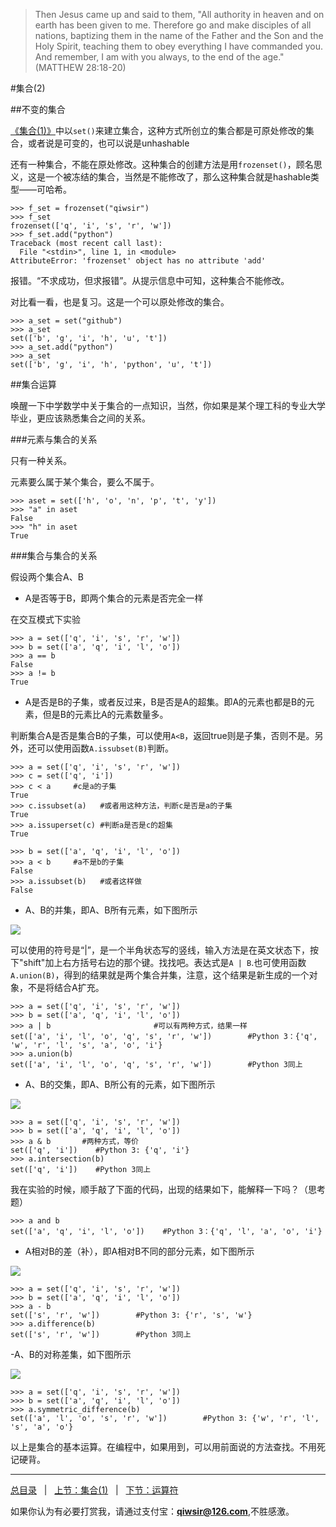 >Then Jesus came up and said to them, "All authority in heaven and on earth has been given to me. Therefore go and make disciples of all nations, baptizing them in the name of the Father and the Son and the Holy Spirit, teaching them to obey everything I have commanded you. And remember, I am with you always, to the end of the age." (MATTHEW 28:18-20)

#集合(2)

##不变的集合

[《集合(1)》](./118.md)中以`set()`来建立集合，这种方式所创立的集合都是可原处修改的集合，或者说是可变的，也可以说是unhashable

还有一种集合，不能在原处修改。这种集合的创建方法是用`frozenset()`，顾名思义，这是一个被冻结的集合，当然是不能修改了，那么这种集合就是hashable类型——可哈希。

    >>> f_set = frozenset("qiwsir")
    >>> f_set
    frozenset(['q', 'i', 's', 'r', 'w'])
    >>> f_set.add("python")            
    Traceback (most recent call last):
      File "<stdin>", line 1, in <module>
    AttributeError: 'frozenset' object has no attribute 'add'

报错。“不求成功，但求报错”。从提示信息中可知，这种集合不能修改。

对比看一看，也是复习。这是一个可以原处修改的集合。
    
    >>> a_set = set("github")           
    >>> a_set
    set(['b', 'g', 'i', 'h', 'u', 't'])
    >>> a_set.add("python")
    >>> a_set
    set(['b', 'g', 'i', 'h', 'python', 'u', 't'])

##集合运算

唤醒一下中学数学中关于集合的一点知识，当然，你如果是某个理工科的专业大学毕业，更应该熟悉集合之间的关系。

###元素与集合的关系

只有一种关系。

元素要么属于某个集合，要么不属于。

    >>> aset = set(['h', 'o', 'n', 'p', 't', 'y'])
    >>> "a" in aset
    False
    >>> "h" in aset
    True

###集合与集合的关系

假设两个集合A、B

- A是否等于B，即两个集合的元素是否完全一样

在交互模式下实验

    >>> a = set(['q', 'i', 's', 'r', 'w'])
    >>> b = set(['a', 'q', 'i', 'l', 'o'])
    >>> a == b
    False
    >>> a != b
    True

- A是否是B的子集，或者反过来，B是否是A的超集。即A的元素也都是B的元素，但是B的元素比A的元素数量多。

判断集合A是否是集合B的子集，可以使用`A<B`，返回true则是子集，否则不是。另外，还可以使用函数`A.issubset(B)`判断。

    >>> a = set(['q', 'i', 's', 'r', 'w'])
    >>> c = set(['q', 'i'])
    >>> c < a     #c是a的子集
    True
    >>> c.issubset(a)   #或者用这种方法，判断c是否是a的子集
    True
    >>> a.issuperset(c) #判断a是否是c的超集
    True
    
    >>> b = set(['a', 'q', 'i', 'l', 'o'])
    >>> a < b     #a不是b的子集
    False
    >>> a.issubset(b)   #或者这样做
    False

- A、B的并集，即A、B所有元素，如下图所示

![](./1images/11901.png)

可以使用的符号是“|”，是一个半角状态写的竖线，输入方法是在英文状态下，按下"shift"加上右方括号右边的那个键。找找吧。表达式是`A | B`.也可使用函数`A.union(B)`，得到的结果就是两个集合并集，注意，这个结果是新生成的一个对象，不是将结合A扩充。

    >>> a = set(['q', 'i', 's', 'r', 'w'])
    >>> b = set(['a', 'q', 'i', 'l', 'o'])
    >>> a | b                       #可以有两种方式，结果一样
    set(['a', 'i', 'l', 'o', 'q', 's', 'r', 'w'])        #Python 3：{'q', 'w', 'r', 'l', 's', 'a', 'o', 'i'}
    >>> a.union(b)
    set(['a', 'i', 'l', 'o', 'q', 's', 'r', 'w'])        #Python 3同上

- A、B的交集，即A、B所公有的元素，如下图所示

![](./1images/11902.png)

    >>> a = set(['q', 'i', 's', 'r', 'w'])
    >>> b = set(['a', 'q', 'i', 'l', 'o'])
    >>> a & b       #两种方式，等价
    set(['q', 'i'])    #Python 3: {'q', 'i'}
    >>> a.intersection(b)
    set(['q', 'i'])    #Python 3同上

我在实验的时候，顺手敲了下面的代码，出现的结果如下，能解释一下吗？（思考题）

    >>> a and b
    set(['a', 'q', 'i', 'l', 'o'])    #Python 3：{'q', 'l', 'a', 'o', 'i'}

- A相对B的差（补），即A相对B不同的部分元素，如下图所示

![](./1images/11903.png)

    >>> a = set(['q', 'i', 's', 'r', 'w'])
    >>> b = set(['a', 'q', 'i', 'l', 'o'])
    >>> a - b
    set(['s', 'r', 'w'])        #Python 3: {'r', 's', 'w'}
    >>> a.difference(b)
    set(['s', 'r', 'w'])        #Python 3同上

-A、B的对称差集，如下图所示

![](./1images/11904.png)

    >>> a = set(['q', 'i', 's', 'r', 'w'])
    >>> b = set(['a', 'q', 'i', 'l', 'o'])
    >>> a.symmetric_difference(b)
    set(['a', 'l', 'o', 's', 'r', 'w'])        #Python 3: {'w', 'r', 'l', 's', 'a', 'o'}

以上是集合的基本运算。在编程中，如果用到，可以用前面说的方法查找。不用死记硬背。

------

[总目录](./index.md)&nbsp;&nbsp;&nbsp;|&nbsp;&nbsp;&nbsp;[上节：集合(1)](./118.md)&nbsp;&nbsp;&nbsp;|&nbsp;&nbsp;&nbsp;[下节：运算符](./120.md)

如果你认为有必要打赏我，请通过支付宝：**qiwsir@126.com**,不胜感激。
